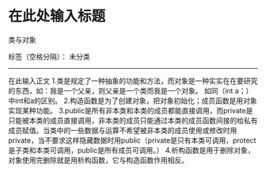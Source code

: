 ﻿# 在此处输入标题
类与对象

标签（空格分隔）： 未分类

---

在此输入正文
1.类是规定了一种抽象的功能和方法，而对象是一种实实在在要研究的东西，如：我是一个父亲，则父亲是一个类而我是一个对象。
如同（int a；）中int和a的区别。
2.构造函数是为了创建对象，把对象初始化；成员函数是用对象实现某种功能。
3.public是所有非本类和本类的成员都能直接调用，而private是只能被本类的成员直接调用，非本类的成员只能通过本类的成员函数间接的给私有成员赋值。当类中的一些数据与运算不希望被非本类的成员使用或修改时用private，当不要求这样隐藏数据时用public（private是只有本类可调用，protect是子类和本类可调用，public是所有成员可调用。）
4.析构函数是用于删除对象，对象使用完删除就是用析构函数，它与构造函数作用相反。


